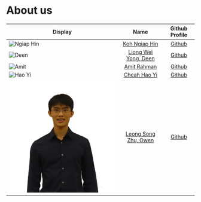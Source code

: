 # About us

| Display                                        |                    Name                    |               Github Profile                | 
|------------------------------------------------|:------------------------------------------:|:-------------------------------------------:|
| ![Ngiap Hin](https://github.com/kohnh.png)     |      [Koh Ngiap Hin](./team/kohnh.md)      |     [Github](https://github.com/kohnh)      |
| ![Deen](https://github.com/deenliong.png)      |   [Liong Wei Yong, Deen](./team/deen.md)   |   [Github](https://github.com/deenliong)    |
| ![Amit](https://github.com/amitrahman1026.png) |  [Amit Rahman](./team/amitrahman1026.md)   | [Github](https://github.com/amitrahman1026) |      
| ![Hao Yi](https://github.com/CheahHaoYi.png)   |    [Cheah Hao Yi](./team/cheahhaoyi.md)    |   [Github](https://github.com/CheahHaoYi)   |
| ![Owen](images/Owen.png)                       | [Leong Song Zhu, Owen](./team/owenl131.md) |    [Github](https://github.com/owenl131)    |  

